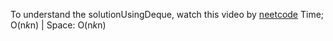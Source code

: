 To understand the solutionUsingDeque, watch this video by [neetcode](https://youtu.be/ISIG3o-Xofg)
Time; O(n*k*n) | Space: O(n*k*n)